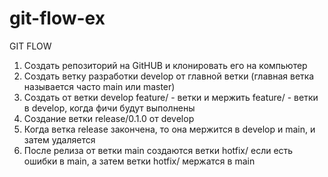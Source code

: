 # git-flow-ex

GIT FLOW

1. Создать репозиторий на GitHUB и клонировать его на компьютер
2. Создать ветку разработки develop от главной ветки (главная ветка называется часто main или master)
3. Создать от ветки develop feature/ - ветки и мержить feature/ - ветки в develop, когда фичи будут выполнены
4. Создание ветки release/0.1.0 от develop
5. Когда ветка release закончена, то она мержится в develop и main, и затем удаляется
6. После релиза от ветки main создаются ветки hotfix/ если есть ошибки в main, а затем ветки hotfix/ мержатся в main    